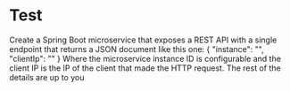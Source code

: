 # Test
Create a Spring Boot microservice that exposes a REST API with a single endpoint that returns a
JSON document like this one:
{
 "instance": "<Microservice Instance ID>",
 "clientIp": "<Client IP>"
}
Where the microservice instance ID is configurable and the client IP is the IP of the client that made
the HTTP request.
The rest of the details are up to you
